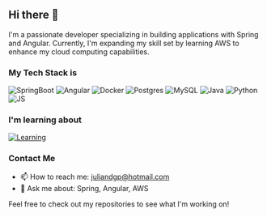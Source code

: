 ## Hi there 👋

I'm a passionate developer specializing in building applications with Spring and Angular. Currently, I'm expanding my skill set by learning AWS to enhance my cloud computing capabilities.

### My Tech Stack is
![SpringBoot](https://img.shields.io/badge/Spring%20Boot-6DB33F.svg?style=for-the-badge&logo=Spring-Boot&logoColor=white)
![Angular](https://ziadoua.github.io/m3-Markdown-Badges/badges/Angular/angular1.svg)
![Docker](https://ziadoua.github.io/m3-Markdown-Badges/badges/Docker/docker1.svg)
![Postgres](https://ziadoua.github.io/m3-Markdown-Badges/badges/PostgreSQL/postgresql1.svg)
![MySQL](https://ziadoua.github.io/m3-Markdown-Badges/badges/MySQL/mysql1.svg)
![Java](https://ziadoua.github.io/m3-Markdown-Badges/badges/Java/java1.svg)
![Python](https://ziadoua.github.io/m3-Markdown-Badges/badges/Python/python3.svg)
![JS](https://ziadoua.github.io/m3-Markdown-Badges/badges/Javascript/javascript3.svg)

### I'm learning about
[![Learning](https://skillicons.dev/icons?i=aws,kubernetes,linux&perline=3)](https://skillicons.dev)
### Contact Me
- 📫 How to reach me: juliandgp@hotmail.com
- 💬 Ask me about: Spring, Angular, AWS

Feel free to check out my repositories to see what I'm working on!
